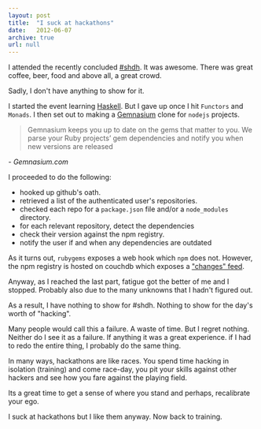 ```yaml
---
layout: post
title:  "I suck at hackathons"
date:   2012-06-07
archive: true
url: null
---
```


I attended the recently concluded [#shdh](http://www.superhappydevhouse.sg/). It was awesome. There was great coffee, beer, food and above all, a great crowd. 

Sadly, I don't have anything to show for it.
<!--more-->

I started the event learning [Haskell](http://learnyouahaskell.com/). But I gave up once I hit `Functors` and `Monads`. I then set out to making a [Gemnasium](https://gemnasium.com) clone for `nodejs` projects.

> Gemnasium keeps you up to date on the gems that matter to you.
We parse your Ruby projects’ gem dependencies and notify you when new versions are released 
<footer>- <cite>Gemnasium.com</cite></footer>

I proceeded to do the following: 

- hooked up github's oath. 
- retrieved a list of the authenticated user's repositories.
- checked each repo for a `package.json` file and/or a `node_modules` directory.
- for each relevant repository, detect the dependencies
- check their version against the npm registry.
- notify the user if and when any dependencies are outdated

As it turns out, `rubygems` exposes a web hook which `npm` does not. However, the npm registry is hosted on couchdb which exposes a ["changes" feed](http://isaacs.iriscouch.net/registry/_changes?feed=continuous).

Anyway, as I reached the last part, fatigue got the better of me and I stopped. Probably also due to the many unknowns that I hadn't figured out.

As a result, I have nothing to show for #shdh. Nothing to show for the day's worth of "hacking". 

Many people would call this a failure. A waste of time. But I regret nothing. Neither do I see it as a failure. If anything it was a great experience. if I had to redo the entire thing, I probably do the same thing. 

In many ways, hackathons are like races. You spend time hacking in isolation (training) and come race-day, you pit your skills against other hackers and see how you fare against the playing field. 

Its a great time to get a sense of where you stand and perhaps, recalibrate your ego.

I suck at hackathons but I like them anyway. Now back to training.